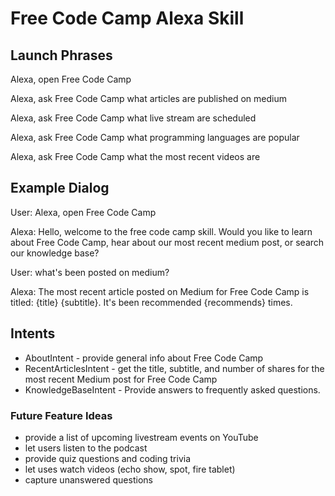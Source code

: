 # Free Code Camp Alexa Skill

## Launch Phrases

Alexa, open Free Code Camp

Alexa, ask Free Code Camp what articles are published on medium

Alexa, ask Free Code Camp what live stream are scheduled

Alexa, ask Free Code Camp what programming languages are popular

Alexa, ask Free Code Camp what the most recent videos are

## Example Dialog

User: Alexa, open Free Code Camp

Alexa: Hello, welcome to the free code camp skill. Would you like to learn about Free Code Camp, hear about our most recent medium post, or search our knowledge base?

User: what's been posted on medium?

Alexa: The most recent article posted on Medium for Free Code Camp is titled: {title} {subtitle}. It's been recommended {recommends} times.

## Intents
 - AboutIntent - provide general info about Free Code Camp
 - RecentArticlesIntent - get the title, subtitle, and number of shares for the most recent Medium post for Free Code Camp
 - KnowledgeBaseIntent - Provide answers to frequently asked questions.

### Future Feature Ideas

 - provide a list of upcoming livestream events on YouTube
 - let users listen to the podcast
 - provide quiz questions and coding trivia
 - let uses watch videos (echo show, spot, fire tablet)
 - capture unanswered questions

